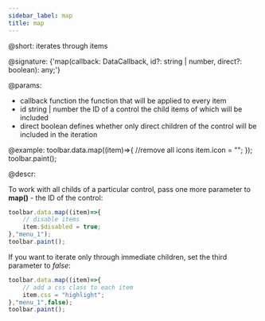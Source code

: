 ```yaml
---
sidebar_label: map
title: map
---          
```


@short: iterates through items

@signature: {'map(callback: DataCallback<T>, id?: string | number, direct?: boolean): any;'}

@params:
- callback 		function		 the function that will be applied to every item
- id        string | number           the ID of a control the child items of which will be included
- direct    boolean          defines whether only direct children of the control will be included in the iteration   

@example:
toolbar.data.map((item)=>{
    //remove all icons
    item.icon = "";
});
toolbar.paint();


@descr:

To work with all childs of a particular control, pass one more parameter to **map()** - the ID of the control:

~~~js
toolbar.data.map((item)=>{
    // disable items
    item.$disabled = true;
},"menu_1");
toolbar.paint();
~~~

If you want to iterate only through immediate children, set the third parameter to _false_:

~~~js
toolbar.data.map((item)=>{
    // add a css class to each item
    item.css = "highlight";
},"menu_1",false);
toolbar.paint();
~~~

